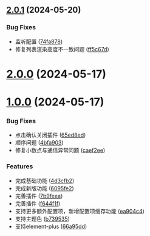 ## [2.0.1](https://github.com/chinanf-boy/figma-plugin-vue3-template/compare/v2.0.0...v2.0.1) (2024-05-20)


### Bug Fixes

* 监听配置 ([74fa878](https://github.com/chinanf-boy/figma-plugin-vue3-template/commit/74fa878dc6cd291d417ce5dc7d92ff687bed1930))
* 修复列表渲染高度不一致问题 ([ff5c67d](https://github.com/chinanf-boy/figma-plugin-vue3-template/commit/ff5c67d1ec131733fb809e1629ac7cd315e6730c))



# [2.0.0](https://github.com/chinanf-boy/figma-plugin-vue3-template/compare/v1.0.0...v2.0.0) (2024-05-17)



# [1.0.0](https://github.com/chinanf-boy/figma-plugin-vue3-template/compare/4d3cfb247fb6b5f549b715ccf668338b1d01cfc3...v1.0.0) (2024-05-17)


### Bug Fixes

* 点击确认关闭插件 ([65ed8ed](https://github.com/chinanf-boy/figma-plugin-vue3-template/commit/65ed8ed0afa5ce722167ad3aeee934c84305722a))
* 顺序问题 ([4bfa903](https://github.com/chinanf-boy/figma-plugin-vue3-template/commit/4bfa903e7b52f470704a57c77f830831d167f196))
* 修复小数点与通信异常问题 ([caef2ee](https://github.com/chinanf-boy/figma-plugin-vue3-template/commit/caef2ee6b38d91c04cada2fae69c46fa4a55f0b2))


### Features

* 完成基础功能 ([4d3cfb2](https://github.com/chinanf-boy/figma-plugin-vue3-template/commit/4d3cfb247fb6b5f549b715ccf668338b1d01cfc3))
* 完成新版功能 ([6095fe2](https://github.com/chinanf-boy/figma-plugin-vue3-template/commit/6095fe277d89b60f27d16771ba832cb9f5308ed6))
* 完善插件 ([7b9feea](https://github.com/chinanf-boy/figma-plugin-vue3-template/commit/7b9feea4ec01d89f44bbd6b40e8cf6336cbc24fd))
* 完善插件 ([f644f1f](https://github.com/chinanf-boy/figma-plugin-vue3-template/commit/f644f1f60b45a87a31f85b49bb295603c5f45701))
* 支持更多额外配置项，新增配置项缓存功能 ([ea904c4](https://github.com/chinanf-boy/figma-plugin-vue3-template/commit/ea904c42f3dcdbbb275c6969fa81ea7f6149518d))
* 支持主题色 ([b739535](https://github.com/chinanf-boy/figma-plugin-vue3-template/commit/b739535f861c66d2f5faf33a0c50df0fb1ff9395))
* 支持element-plus ([66a95dd](https://github.com/chinanf-boy/figma-plugin-vue3-template/commit/66a95dd2c1ccef360e949847ebd4255506251e45))



